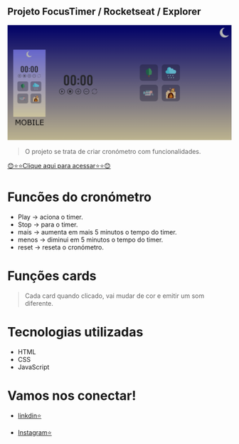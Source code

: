 ## Projeto FocusTimer / Rocketseat / Explorer

![preview](./img/preview/preview.png)

> O projeto se trata de criar cronómetro com funcionalidades.

[😊⭐⭐Clique aqui para acessar⭐⭐😊](https://romeusorionaet.github.io/FocusTimer/)

# Funcões do cronómetro

- Play -> aciona o timer.
- Stop -> para o timer.
- mais -> aumenta em mais 5 minutos o tempo do timer.
- menos -> diminui em 5 minutos o tempo do timer.
- reset -> reseta o cronómetro.

# Funções cards

> Cada card quando clicado, vai mudar de cor e emitir um som diferente. 

# Tecnologias utilizadas
- HTML
- CSS
- JavaScript

# Vamos nos conectar!
- [linkdin⭐](https://www.linkedin.com/in/romeu-soares-87749a231/)

- [Instagram⭐](http://instagram.com/romeusoaresdesouto)